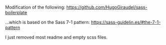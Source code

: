 Modification of the following: https://github.com/HugoGiraudel/sass-boilerplate

...which is based on the Sass 7-1 pattern: https://sass-guidelin.es/#the-7-1-pattern

I just removed most readme and empty scss files. 
